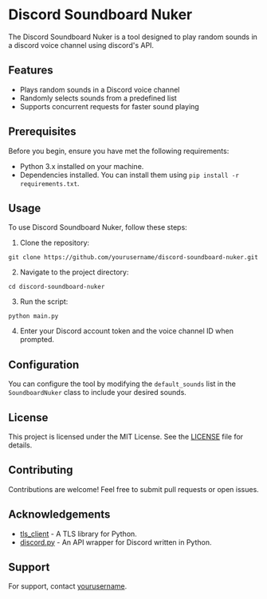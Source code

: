 
# Discord Soundboard Nuker

The Discord Soundboard Nuker is a tool designed to play random sounds in a discord voice channel using discord's API.

## Features

- Plays random sounds in a Discord voice channel
- Randomly selects sounds from a predefined list
- Supports concurrent requests for faster sound playing

## Prerequisites

Before you begin, ensure you have met the following requirements:

- Python 3.x installed on your machine.
- Dependencies installed. You can install them using `pip install -r requirements.txt`.

## Usage

To use Discord Soundboard Nuker, follow these steps:

1. Clone the repository:

```
git clone https://github.com/yourusername/discord-soundboard-nuker.git
```

2. Navigate to the project directory:

```
cd discord-soundboard-nuker
```

3. Run the script:

```
python main.py
```

4. Enter your Discord account token and the voice channel ID when prompted.

## Configuration

You can configure the tool by modifying the `default_sounds` list in the `SoundboardNuker` class to include your desired sounds.

## License

This project is licensed under the MIT License. See the [LICENSE](LICENSE) file for details.

## Contributing

Contributions are welcome! Feel free to submit pull requests or open issues.

## Acknowledgements

- [tls_client](https://github.com/peter50216/tls_client) - A TLS library for Python.
- [discord.py](https://github.com/Rapptz/discord.py) - An API wrapper for Discord written in Python.

## Support

For support, contact [yourusername](https://github.com/yourusername).

